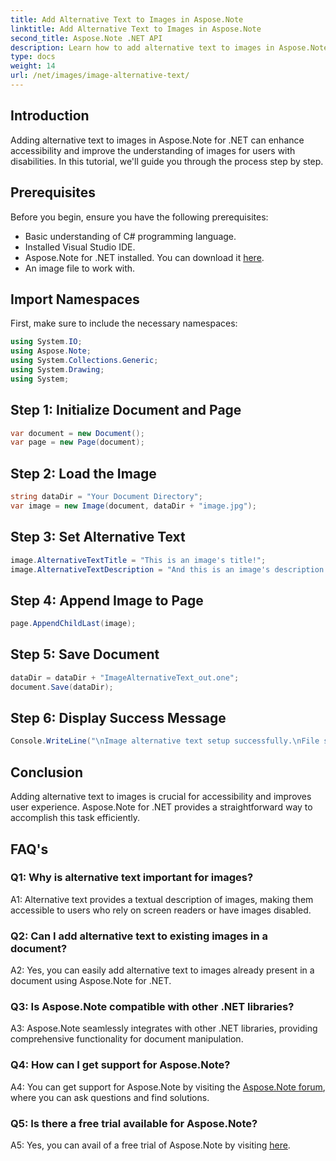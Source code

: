 ```yaml
---
title: Add Alternative Text to Images in Aspose.Note
linktitle: Add Alternative Text to Images in Aspose.Note
second_title: Aspose.Note .NET API
description: Learn how to add alternative text to images in Aspose.Note for .NET easily. Enhance accessibility and improve user experience with this step-by-step guide.
type: docs
weight: 14
url: /net/images/image-alternative-text/
---
```

## Introduction

Adding alternative text to images in Aspose.Note for .NET can enhance accessibility and improve the understanding of images for users with disabilities. In this tutorial, we'll guide you through the process step by step.

## Prerequisites

Before you begin, ensure you have the following prerequisites:

- Basic understanding of C# programming language.
- Installed Visual Studio IDE.
- Aspose.Note for .NET installed. You can download it [here](https://releases.aspose.com/note/net/).
- An image file to work with.

## Import Namespaces

First, make sure to include the necessary namespaces:

```csharp
using System.IO;
using Aspose.Note;
using System.Collections.Generic;
using System.Drawing;
using System;
```

## Step 1: Initialize Document and Page

```csharp
var document = new Document();
var page = new Page(document);
```

## Step 2: Load the Image

```csharp
string dataDir = "Your Document Directory";
var image = new Image(document, dataDir + "image.jpg");
```

## Step 3: Set Alternative Text

```csharp
image.AlternativeTextTitle = "This is an image's title!";
image.AlternativeTextDescription = "And this is an image's description!";
```

## Step 4: Append Image to Page

```csharp
page.AppendChildLast(image);
```

## Step 5: Save Document

```csharp
dataDir = dataDir + "ImageAlternativeText_out.one";
document.Save(dataDir);
```

## Step 6: Display Success Message

```csharp
Console.WriteLine("\nImage alternative text setup successfully.\nFile saved at " + dataDir); 
```

## Conclusion

Adding alternative text to images is crucial for accessibility and improves user experience. Aspose.Note for .NET provides a straightforward way to accomplish this task efficiently.

## FAQ's

### Q1: Why is alternative text important for images?

A1: Alternative text provides a textual description of images, making them accessible to users who rely on screen readers or have images disabled.

### Q2: Can I add alternative text to existing images in a document?

A2: Yes, you can easily add alternative text to images already present in a document using Aspose.Note for .NET.

### Q3: Is Aspose.Note compatible with other .NET libraries?

A3: Aspose.Note seamlessly integrates with other .NET libraries, providing comprehensive functionality for document manipulation.

### Q4: How can I get support for Aspose.Note?

A4: You can get support for Aspose.Note by visiting the [Aspose.Note forum](https://forum.aspose.com/c/note/28), where you can ask questions and find solutions.

### Q5: Is there a free trial available for Aspose.Note?

A5: Yes, you can avail of a free trial of Aspose.Note by visiting [here](https://releases.aspose.com/).
